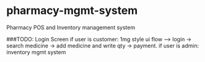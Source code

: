 # pharmacy-mgmt-system
Pharmacy POS and Inventory management system

###TODO: Login Screen
if user is customer: 
    1mg style ui flow --> login -> search medicine -> add medicine and write qty -> payment.
if user is admin:
    inventory mgmt system
